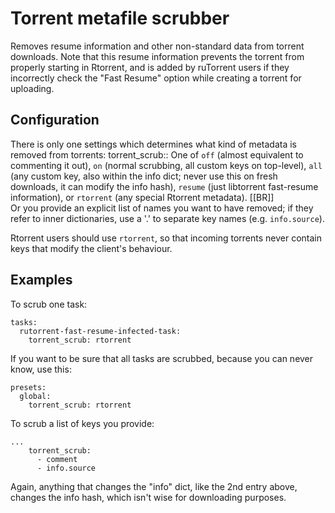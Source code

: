 # Torrent metafile scrubber

Removes resume information and other non-standard data from torrent downloads. Note that this resume information prevents the torrent from properly starting in Rtorrent, and is added by ruTorrent users if they incorrectly check the "Fast Resume" option while creating a torrent for uploading.


## Configuration

There is only one settings which determines what kind of metadata is removed from torrents:
 torrent_scrub:: One of `off` (almost equivalent to commenting it out), `on` (normal scrubbing, all custom keys on top-level), `all` (any custom key, also within the info dict; never use this on fresh downloads, it can modify the info hash), `resume` (just libtorrent fast-resume information), or `rtorrent` (any special Rtorrent metadata).
 [[BR]]  
 Or you provide an explicit list of names you want to have removed; if they refer to inner dictionaries, use a '.' to separate key names (e.g. `info.source`).

Rtorrent users should use `rtorrent`, so that incoming torrents never contain keys that modify the client's behaviour.

## Examples

To scrub one task:
```
tasks:
  rutorrent-fast-resume-infected-task:
    torrent_scrub: rtorrent
```

If you want to be sure that all tasks are scrubbed, because you can never know, use this:
```
presets:
  global:
    torrent_scrub: rtorrent
```

To scrub a list of keys you provide:
```
...
    torrent_scrub:
      - comment
      - info.source
```
Again, anything that changes the "info" dict, like the 2nd entry above, changes the info hash, which isn't wise for downloading purposes.
